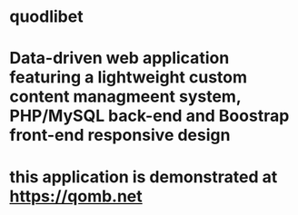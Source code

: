 # quodlibet
# Data-driven web application featuring a lightweight custom content managmeent system, PHP/MySQL back-end and Boostrap front-end responsive design 
# this application is demonstrated at https://qomb.net
